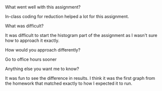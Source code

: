What went well with this assignment?

In-class coding for reduction helped a lot for this assignment. 

What was difficult?

It was difficult to start the histogram part of the assignment as I wasn't sure how to approach it exactly.

How would you approach differently?

Go to office hours sooner

Anything else you want me to know?

It was fun to see the difference in results. I think it was the first graph from the homework that matched exactly to how I expected it to run.
